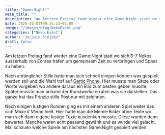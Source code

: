 ```yaml
---
title: "Game:Night!"
meta_title: ""
description: "Am letzten Freitag fand wieder eine Game:Night statt wo sich 6-7 Nekos ausserhalb von Eorzea trafen um gemeinsam Zeit zu verbringen und Spass zu haben."
date: 2025-10-01T09:15:23+02:00
image: "/images/blog/NekoEvent.png"
categories: ["Neko:Event"]
author: "Jacquie Sinjabu"
draft: false
---
```


Am letzten Freitag fand wieder eine Game:Night statt wo sich 6-7 Nekos ausserhalb von Eorzea trafen um gemeinsam Zeit zu verbringen und Spass zu haben. 

Nach anfänglicher Stille hatte man sich schnell einigen können was gespielt werden soll und die Wahl traf auf [Gartic Phone](https://garticphone.com/de). Hier musste man Sätze oder Worte vorgeben wo andere daraus ein Bild zum besten geben musste. Später musste man anhand der *Kunstwerke* erraten was sie darstellen. Das ganze hat das Prinzip stille Post nur mit zeichnen. 

Nach einigen lustigen Runden ging es mit einem anderen Spiel weiter das sich *Make it Meme* hieß. Hier hatte man die Meme-Bilder ohne Texte wo man sich dann eigene lustige Texte ausdenken musste. Diese wurden dann bewertet. Manche waren echt passend gewählt und es wurde viel gelacht. Mal schauen welche Spiele am nächsten Game:Night gespielt werden.